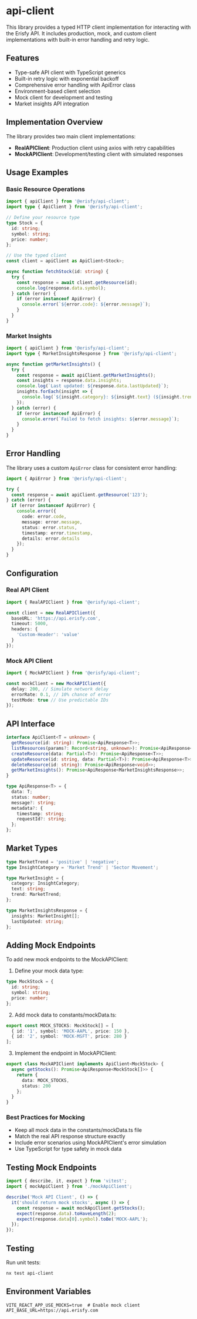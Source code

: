 # api-client

This library provides a typed HTTP client implementation for interacting with the Erisfy API. It includes production, mock, and custom client implementations with built-in error handling and retry logic.

## Features

- Type-safe API client with TypeScript generics
- Built-in retry logic with exponential backoff
- Comprehensive error handling with ApiError class
- Environment-based client selection
- Mock client for development and testing
- Market insights API integration

## Implementation Overview

The library provides two main client implementations:

- **RealAPIClient**: Production client using axios with retry capabilities
- **MockAPIClient**: Development/testing client with simulated responses

## Usage Examples

### Basic Resource Operations

```ts
import { apiClient } from '@erisfy/api-client';
import type { ApiClient } from '@erisfy/api-client';

// Define your resource type
type Stock = {
  id: string;
  symbol: string;
  price: number;
};

// Use the typed client
const client = apiClient as ApiClient<Stock>;

async function fetchStock(id: string) {
  try {
    const response = await client.getResource(id);
    console.log(response.data.symbol);
  } catch (error) {
    if (error instanceof ApiError) {
      console.error(`${error.code}: ${error.message}`);
    }
  }
}
```

### Market Insights

```ts
import { apiClient } from '@erisfy/api-client';
import type { MarketInsightsResponse } from '@erisfy/api-client';

async function getMarketInsights() {
  try {
    const response = await apiClient.getMarketInsights();
    const insights = response.data.insights;
    console.log(`Last updated: ${response.data.lastUpdated}`);
    insights.forEach(insight => {
      console.log(`${insight.category}: ${insight.text} (${insight.trend})`);
    });
  } catch (error) {
    if (error instanceof ApiError) {
      console.error(`Failed to fetch insights: ${error.message}`);
    }
  }
}
```

## Error Handling

The library uses a custom `ApiError` class for consistent error handling:

```ts
import { ApiError } from '@erisfy/api-client';

try {
  const response = await apiClient.getResource('123');
} catch (error) {
  if (error instanceof ApiError) {
    console.error({
      code: error.code,
      message: error.message,
      status: error.status,
      timestamp: error.timestamp,
      details: error.details
    });
  }
}
```

## Configuration

### Real API Client

```ts
import { RealAPIClient } from '@erisfy/api-client';

const client = new RealAPIClient({
  baseURL: 'https://api.erisfy.com',
  timeout: 5000,
  headers: {
    'Custom-Header': 'value'
  }
});
```

### Mock API Client

```ts
import { MockAPIClient } from '@erisfy/api-client';

const mockClient = new MockAPIClient({
  delay: 200, // Simulate network delay
  errorRate: 0.1, // 10% chance of error
  testMode: true // Use predictable IDs
});
```

## API Interface

```typescript
interface ApiClient<T = unknown> {
  getResource(id: string): Promise<ApiResponse<T>>;
  listResources(params?: Record<string, unknown>): Promise<ApiResponse<T[]>>;
  createResource(data: Partial<T>): Promise<ApiResponse<T>>;
  updateResource(id: string, data: Partial<T>): Promise<ApiResponse<T>>;
  deleteResource(id: string): Promise<ApiResponse<void>>;
  getMarketInsights(): Promise<ApiResponse<MarketInsightsResponse>>;
}

type ApiResponse<T> = {
  data: T;
  status: number;
  message?: string;
  metadata?: {
    timestamp: string;
    requestId?: string;
  };
};
```

## Market Types

```typescript
type MarketTrend = 'positive' | 'negative';
type InsightCategory = 'Market Trend' | 'Sector Movement';

type MarketInsight = {
  category: InsightCategory;
  text: string;
  trend: MarketTrend;
};

type MarketInsightsResponse = {
  insights: MarketInsight[];
  lastUpdated: string;
};
```

## Adding Mock Endpoints

To add new mock endpoints to the MockAPIClient:

1. Define your mock data type:
```typescript
type MockStock = {
  id: string;
  symbol: string;
  price: number;
};
```

2. Add mock data to constants/mockData.ts:
```typescript
export const MOCK_STOCKS: MockStock[] = [
  { id: '1', symbol: 'MOCK-AAPL', price: 150 },
  { id: '2', symbol: 'MOCK-MSFT', price: 280 }
];
```

3. Implement the endpoint in MockAPIClient:
```typescript
export class MockAPIClient implements ApiClient<MockStock> {
  async getStocks(): Promise<ApiResponse<MockStock[]>> {
    return {
      data: MOCK_STOCKS,
      status: 200
    };
  }
}
```

### Best Practices for Mocking

- Keep all mock data in the constants/mockData.ts file
- Match the real API response structure exactly
- Include error scenarios using MockAPIClient's error simulation
- Use TypeScript for type safety in mock data

## Testing Mock Endpoints

```typescript
import { describe, it, expect } from 'vitest';
import { mockApiClient } from './mockApiClient';

describe('Mock API Client', () => {
  it('should return mock stocks', async () => {
    const response = await mockApiClient.getStocks();
    expect(response.data).toHaveLength(2);
    expect(response.data[0].symbol).toBe('MOCK-AAPL');
  });
});
```

## Testing

Run unit tests:

```bash
nx test api-client
```

## Environment Variables

```env
VITE_REACT_APP_USE_MOCKS=true  # Enable mock client
API_BASE_URL=https://api.erisfy.com
```
